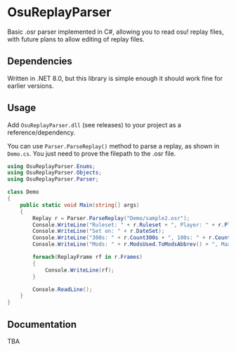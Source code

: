 # OsuReplayParser
Basic .osr parser implemented in C#, allowing you to read osu! replay files, with future plans to allow editing of replay files.

## Dependencies
Written in .NET 8.0, but this library is simple enough it should work fine for earlier versions.

## Usage
Add `OsuReplayParser.dll` (see releases) to your project as a reference/dependency.

You can use `Parser.ParseReplay()` method to parse a replay, as shown in `Demo.cs`. You just need to prove the filepath to the .osr file.

```cs
using OsuReplayParser.Enums;
using OsuReplayParser.Objects;
using OsuReplayParser.Parser;

class Demo
{
    public static void Main(string[] args)
    {
        Replay r = Parser.ParseReplay("Demo/sample2.osr");
        Console.WriteLine("Ruleset: " + r.Ruleset + ", Player: " + r.PlayerName);
        Console.WriteLine("Set on: " + r.DateSet);
        Console.WriteLine("300s: " + r.Count300s + ", 100s: " + r.Count100s + ", 50s: " + r.Count50s + ", Misses: " + r.Misses);
        Console.WriteLine("Mods: " + r.ModsUsed.ToModsAbbrev() + ", Max Combo: " + r.MaxCombo + "x");

        foreach(ReplayFrame rf in r.Frames)
        {
            Console.WriteLine(rf);
        }

        Console.ReadLine();
    }
}
```

## Documentation
TBA